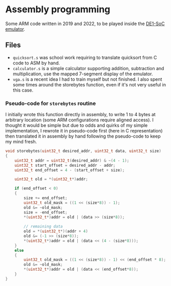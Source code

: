 # Assembly programming
Some ARM code written in 2019 and 2022, to be played inside the [DE1-SoC emulator](https://cpulator.01xz.net/?sys=arm-de1soc).

## Files
* `quicksort.s` was school work requiring to translate quicksort from C code to ASM by hand.
* `calculator.s` is a simple calculator supporting addition, subtraction and multiplication, use the mapped 7-segment display of the emulator.
* `vga.s` is a recent idea I had to train myself but not finished. I also spent some times around the storebytes function, even if it's not very useful in this case.

### Pseudo-code for `storebytes` routine
I initially wrote this function directly in assembly, to write 1 to 4 bytes at arbitrary location (some ARM configurations require aligned access). I thought it would be simple but due to odds and quirks of my simple implementation, I rewrote it in pseudo-code first (here in C representation) then translated it in assembly by hand following the pseudo-code to keep my mind fresh.

```C
void storebytes(uint32_t desired_addr, uint32_t data, uint32_t size)
{
    uint32_t addr = uint32_t(desired_addr) & ~(4 - 1);                  // Align the address to a multiple of 4 (a word)
    uint32_t start_offset = desired_addr - addr;                        // Start Offset is the index of the desired address in the aligned pointer
    uint32_t end_offset = 4 - (start_offset + size);

    uint32_t old = *(uint32_t*)addr;                                    // obtain the old value we will patch

    if (end_offset < 0)
    {
        size += end_offset;										        // cut size to fit the word only
        uint32_t old_mask = ((1 << (size*8)) - 1);				        // bits where new data takes place are set to 1
        old &= ~old_mask;                                               // clear those bits (using reverse mask) to avoid corrupting data by future OR operation
        size = -end_offset;                                             // set size to size of remaining data
        *(uint32_t*)addr = old | (data >> (size*8));                    // shift right by size of remaining data to only keep data fitting in the first word
        
        // remaining data
        old = *(uint32_t*)(addr + 4)                                    // switch to next word
        old &= (-1 >> (size*8));                                        // clear all bits of [size] bytes in old (-1 is 0xffffffff, then we shift right to get zeros on the left part that will receive new value)
        *(uint32_t*)addr = old | (data << (4 - (size*8)));              // shift left data from 4-size to keep only the remaining data
    }
    else
    {
        uint32_t old_mask = ((1 << (size*8)) - 1) << (end_offset * 8);  // bits where new data takes place are set to 1
        old &= ~old_mask;                                               // clear those bits (using reverse mask) to avoid corrupting data by future OR operation
        *(uint32_t*)addr = old | (data << (end_offset*8));
    }
}
```